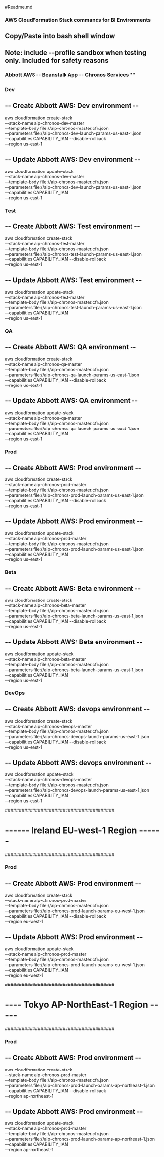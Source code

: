 #Readme.md

### AWS CloudFormation Stack commands for BI Environments
## Copy/Paste into bash shell window
## Note: include --profile sandbox when testing only. Included for safety reasons



### Abbott AWS -- Beanstalk App -- Chronos Services ""
##
##
### Dev
## -- Create Abbott AWS: Dev environment --
aws cloudformation create-stack \
--stack-name aip-chronos-dev-master \
--template-body file://aip-chronos-master.cfn.json \
--parameters file://aip-chronos-dev-launch-params-us-east-1.json \
--capabilities CAPABILITY_IAM --disable-rollback \
--region us-east-1

## -- Update Abbott AWS: Dev environment --
aws cloudformation update-stack \
--stack-name aip-chronos-dev-master \
--template-body file://aip-chronos-master.cfn.json \
--parameters file://aip-chronos-dev-launch-params-us-east-1.json \
--capabilities CAPABILITY_IAM \
--region us-east-1

### Test
## -- Create Abbott AWS: Test environment --
aws cloudformation create-stack \
--stack-name aip-chronos-test-master \
--template-body file://aip-chronos-master.cfn.json \
--parameters file://aip-chronos-test-launch-params-us-east-1.json \
--capabilities CAPABILITY_IAM --disable-rollback \
--region us-east-1

## -- Update Abbott AWS: Test environment --
aws cloudformation update-stack \
--stack-name aip-chronos-test-master \
--template-body file://aip-chronos-master.cfn.json \
--parameters file://aip-chronos-test-launch-params-us-east-1.json \
--capabilities CAPABILITY_IAM \
--region us-east-1

### QA
## -- Create Abbott AWS: QA environment --
aws cloudformation create-stack \
--stack-name aip-chronos-qa-master \
--template-body file://aip-chronos-master.cfn.json \
--parameters file://aip-chronos-qa-launch-params-us-east-1.json \
--capabilities CAPABILITY_IAM --disable-rollback \
--region us-east-1

## -- Update Abbott AWS: QA environment --
aws cloudformation update-stack \
--stack-name aip-chronos-qa-master \
--template-body file://aip-chronos-master.cfn.json \
--parameters file://aip-chronos-qa-launch-params-us-east-1.json \
--capabilities CAPABILITY_IAM \
--region us-east-1


### Prod
## -- Create Abbott AWS: Prod environment --
aws cloudformation create-stack \
--stack-name aip-chronos-prod-master \
--template-body file://aip-chronos-master.cfn.json \
--parameters file://aip-chronos-prod-launch-params-us-east-1.json \
--capabilities CAPABILITY_IAM --disable-rollback \
--region us-east-1

## -- Update Abbott AWS: Prod environment --
aws cloudformation update-stack \
--stack-name aip-chronos-prod-master \
--template-body file://aip-chronos-master.cfn.json \
--parameters file://aip-chronos-prod-launch-params-us-east-1.json \
--capabilities CAPABILITY_IAM \
--region us-east-1


### Beta
## -- Create Abbott AWS: Beta environment --
aws cloudformation create-stack \
--stack-name aip-chronos-beta-master \
--template-body file://aip-chronos-master.cfn.json \
--parameters file://aip-chronos-beta-launch-params-us-east-1.json \
--capabilities CAPABILITY_IAM --disable-rollback \
--region us-east-1

## -- Update Abbott AWS: Beta environment --
aws cloudformation update-stack \
--stack-name aip-chronos-beta-master \
--template-body file://aip-chronos-master.cfn.json \
--parameters file://aip-chronos-beta-launch-params-us-east-1.json \
--capabilities CAPABILITY_IAM \
--region us-east-1


### DevOps
## -- Create Abbott AWS: devops environment --
aws cloudformation create-stack \
--stack-name aip-chronos-devops-master \
--template-body file://aip-chronos-master.cfn.json \
--parameters file://aip-chronos-devops-launch-params-us-east-1.json \
--capabilities CAPABILITY_IAM --disable-rollback \
--region us-east-1

## -- Update Abbott AWS: devops environment --
aws cloudformation update-stack \
--stack-name aip-chronos-devops-master \
--template-body file://aip-chronos-master.cfn.json \
--parameters file://aip-chronos-devops-launch-params-us-east-1.json \
--capabilities CAPABILITY_IAM \
--region us-east-1





########################################
# ------ Ireland EU-west-1 Region ------
########################################


### Prod
## -- Create Abbott AWS: Prod environment --
aws cloudformation create-stack \
--stack-name aip-chronos-prod-master \
--template-body file://aip-chronos-master.cfn.json \
--parameters file://aip-chronos-prod-launch-params-eu-west-1.json \
--capabilities CAPABILITY_IAM --disable-rollback \
--region eu-west-1

## -- Update Abbott AWS: Prod environment --
aws cloudformation update-stack \
--stack-name aip-chronos-prod-master \
--template-body file://aip-chronos-master.cfn.json \
--parameters file://aip-chronos-prod-launch-params-eu-west-1.json \
--capabilities CAPABILITY_IAM \
--region eu-west-1



########################################
# ---- Tokyo AP-NorthEast-1 Region -----
########################################


### Prod
## -- Create Abbott AWS: Prod environment --
aws cloudformation create-stack \
--stack-name aip-chronos-prod-master \
--template-body file://aip-chronos-master.cfn.json \
--parameters file://aip-chronos-prod-launch-params-ap-northeast-1.json \
--capabilities CAPABILITY_IAM --disable-rollback \
--region ap-northeast-1

## -- Update Abbott AWS: Prod environment --
aws cloudformation update-stack \
--stack-name aip-chronos-prod-master \
--template-body file://aip-chronos-master.cfn.json \
--parameters file://aip-chronos-prod-launch-params-ap-northeast-1.json \
--capabilities CAPABILITY_IAM \
--region ap-northeast-1
